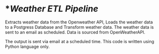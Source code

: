 # **Weather ETL Pipeline*
Extracts weather data from the Openweather API, Loads the weather data to a Postgress Database and Transform weather data. 
The weather data is sent to an email as scheduled.
Data is sourced from OpenWeatherAPI.


The output is sent via email at a scheduled time.
This code is written using Python language only. 
